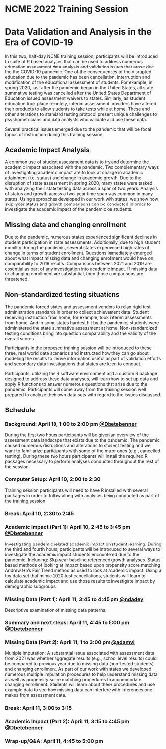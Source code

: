 
# NCME 2022 Training Session

# Data Validation and Analysis in the Era of COVID-19

In this two, half-day NCME training session, participants will be introduced to suite of R based analyses that can be used to
address numerous education assessment data analysis and validation issues that arose due the the COVID-19 pandemic. One of the
consequences of the disrupted education due to the pandemic has been cancellation, interruption and modification of the
educational assessment of students. For example, in spring 2020, just after the pandemic began in the United States, all
state summative testing was cancelled after the United States Department of Education issued assessment waivers to states.
Similarly, as student education took place remotely, interim assessment providers have altered their products to allow students
to take tests while at home. These and other alterations to standard testing protocol present unique challenges to psyshometricians
and data analysts who validate and use these data.

Several practical issues emerged due to the pandemic that will be focal topics of instruction during this training session:

## Academic Impact Analysis

A common use of student assessment data is to try and determine the academic impact associated with the pandemic. Two complementary
ways of investigating academic impact are to look at change in academic attainment (i.e. status) and change in academic growth.
Due to the disruption of state assessment in spring 2020, many states were tasked with analyzing their state testing data across
a span of two years. Analysis of status and growth across a two-year time span was common in many states. Using approaches developed in
our work with states, we show how skip-year status and growth comparisons can be conducted in order to investigate the academic impact of
the pandemic on students.

## Missing data and changing enrollment

Due to the pandemic, numerous states experienced significant declines in student participation in state assessments. Additionally, due
to high student mobility during the pandemic, several states experienced high rates of change in terms of student enrollment.
Questions immediately emerged about what impact missing data and changing enrollment would have on comparability to 2019 results.
Comparisons between 2021 and 2019 are essential as part of any investigation into academic impact. If missing data or changing
enrollment are substantial, then those comparisons are threatened.

## Non-standardized testing situations

The pandemic forced states and assessment vendors to relax rigid test administration standards in order to collect achievement data.
Student receiving instruction from home, for example, took interim assessments from home. And in some states hardest hit by the
pandemic, students were administered the state summative assessment at home. Non-standardized testing conditions bring into question
comparability and the validity of the overall scores.

Participants in the proposed training session will be introduced to these three, real world data scenarios and instructed how they can go
about modeling the results to derive information useful as part of validation efforts and secondary data investigations that states are
keen to conduct.

Participants, utilizing the R software environment and a custom R package designed to address these data analyses, will learn how to
set up data and apply R functions to answer numerous questions that arise due to the pandemic. Participants will come away from the
training session well prepared to analyze their own data sets with regard to the issues discussed.


## Schedule

### Background: April 10, 1:00 to 2:00 pm [@Dbetebenner](https://github.com/dbetebenner)

During the first two hours participants will be given an overview of the assessment data landscape that exists due to the pandemic. The pandemic
caused numerous disruptions and alterations to student testing and we want to familiarize participants with some of the major ones (e.g.,
cancelled testing). During these two hours participants will install the required R packages necessary to perform analyses conducted throughout
the rest of the session.

### Computer Setup: April 10, 2:00 to 2:30

Training session participants will need to have R installed with several packages in order to follow along with analyses being conducted as part of
the training session.

### Break: April 10, 2:30 to 2:45

### Academic Impact (Part 1): April 10, 2:45 to 3:45 pm [@Dbetebenner](https://github.com/dbetebenner)

Investigating pandemic related academic impact on student learning. During the third and fourth hours, participants will be introduced to several ways
to investigate the academic impact students encountered due to the pandemic. Including: Skip year baseline referenced growth analyses.
Status based methods of looking at impact based upon propensity score matching Andrew Ho’s Fair Trend method as used to look at academic impact.
Using a toy data set that mimic 2020 test cancellations, students will learn to calculate academic impact and use those results to investigate impact by
demographic subgroups.

### Missing Data (Part 1): April 11, 3:45 to 4:45 pm [@ndadey](https://github.com/ndadey)

Descriptive examination of missing data patterns.

### Summary and next steps: April 11, 4:45 to 5:00 pm [@Dbetebenner](https://github.com/dbetebenner)


### Missing Data (Part 2): April 11, 1 to 3:00 pm [@adamvi](https://github.com/adamviAdam)

Multiple Imputation: A substantial issue associated with assessment data from 2021 was whether aggregate results
(e.g., school level results) could be compared to previous year due to missing data (non-tested students) and changing enrollment. As part of
our work with states we developed numerous multiple imputation procedures to help understand missing data as well as propensity score matching
procedures to accommodate changing enrollment. Students will learn about these procedures and use example data to see how missing data can
interfere with inferences one makes from assessment data.

### Break: April 11, 3:00 to 3:15

### Academic Impact (Part 2): April 11, 3:15 to 4:45 pm [@Dbetebenner](https://github.com/dbetebenner)



### Wrap-up/Q&A: April 11, 4:45 to 5:00 pm
